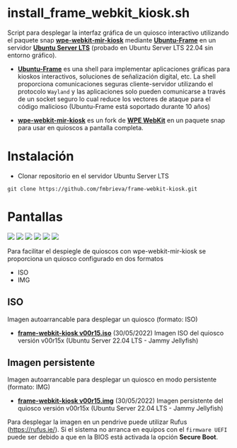 # install_frame_webkit_kiosk.sh 

Script para desplegar la interfaz gráfica de un quiosco interactivo  utilizando el paquete snap [**wpe-webkit-mir-kiosk**](https://gitlab.com/glancr/wpe-webkit-snap) mediante [**Ubuntu-Frame**](https://mir-server.io/ubuntu-frame) en un servidor [**Ubuntu Server LTS**](https://ubuntu.com/download/server) (probado en Ubuntu Server LTS 22.04 sin entorno gráfico).

- [**Ubuntu-Frame**](https://mir-server.io/ubuntu-frame) es una shell para implementar aplicaciones gráficas para kioskos interactivos, soluciones de señalización digital, etc. La shell proporciona comunicaciones seguras cliente-servidor utilizando el protocolo ```Wayland``` y las aplicaciones solo pueden comunicarse a través de un socket seguro lo cual reduce los vectores de ataque para el código malicioso (Ubuntu-Frame está soportado durante 10 años)

- [**wpe-webkit-mir-kiosk**](https://gitlab.com/glancr/wpe-webkit-snap) es un fork de [**WPE WebKit**](https://wpewebkit.org/) en un paquete snap para usar en quioscos a pantalla completa.

# Instalación

- Clonar repositorio en el servidor Ubuntu Server LTS

```git clone https://github.com/fmbrieva/frame-webkit-kiosk.git```

# Pantallas

  <img src="images/frame-webkit-kiosk_01.png" >
  
  <img src="images/frame-webkit-kiosk_02.png" >
  
  <img src="images/frame-webkit-kiosk_03.png" >
  
  <img src="images/frame-webkit-kiosk_04.png" >
  
  <img src="images/frame-webkit-kiosk_05.png" >

  <img src="images/frame-webkit-kiosk_06.png" >
  
Para facilitar el despiegle de quioscos con wpe-webkit-mir-kiosk se proporciona un quiosco configurado en dos formatos

- ISO
- IMG

## ISO

Imagen autoarrancable para desplegar un quiosco (formato: ISO)

- [**frame-webkit-kiosk v00r15.iso**](https://drive.google.com/file/d/1CTjsEu1P-FKhqsFZhKAX96KomY4V4O2X/view?usp=sharing) (30/05/2022) Imagen ISO del quiosco versión v00r15x (Ubuntu Server 22.04 LTS - Jammy Jellyfish) 

## Imagen persistente 

Imagen autoarrancable para desplegar un quiosco en modo persistente (formato: IMG)

- [**frame-webkit-kiosk v00r15.img**](https://drive.google.com/file/d/1dC2_25N0Mtdn8ElkGLaiev-IjHmpo5KX/view?usp=sharing) (30/05/2022) Imagen persistente del quiosco versión v00r15x (Ubuntu Server 22.04 LTS - Jammy Jellyfish)

Para desplegar la imagen en un pendrive puede utilizar Rufus (https://rufus.ie/). 
Si el sistema no arranca en equipos con el ```firmware UEFI``` puede ser debido a que en la BIOS está activada la opción **Secure Boot**.




